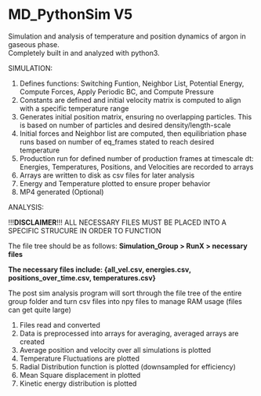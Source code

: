 # MD_PythonSim V5
Simulation and analysis of temperature and position dynamics of argon in gaseous phase.  
Completely built in and analyzed with python3.

SIMULATION:
1. Defines functions: Switching Funtion, Neighbor List, Potential Energy, Compute Forces, Apply Periodic BC, and Compute Pressure
2. Constants are defined and initial velocity matrix is computed to align with a specific temperature range
3. Generates initial position matrix, ensuring no overlapping particles. This is based on number of particles and desired density/length-scale
4. Initial forces and Neighbor list are computed, then equilibriation phase runs based on number of eq_frames stated to reach desired temperature
5. Production run for defined number of production frames at timescale dt: Energies, Temperatures, Positions, and Velocities are recorded to arrays
6. Arrays are written to disk as csv files for later analysis
7. Energy and Temperature plotted to ensure proper behavior
8. MP4 generated (Optional)

ANALYSIS:

!!!**DISCLAIMER**!!! ALL NECESSARY FILES MUST BE PLACED INTO A SPECIFIC STRUCURE IN ORDER TO FUNCTION

The file tree should be as follows: **Simulation_Group > RunX > necessary files**
    
**The necessary files include: {all_vel.csv, energies.csv, positions_over_time.csv, temperatures.csv}**

The post sim analysis program will sort through the file tree of the entire group folder and turn csv files into npy files to manage RAM usage (files can get quite large)

1. Files read and converted
3. Data is preprocessed into arrays for averaging, averaged arrays are created
4. Average position and velocity over all simulations is plotted
5. Temperature Fluctuations are plotted
6. Radial Distribution function is plotted (downsampled for efficiency)
7. Mean Square displacement in plotted
8. Kinetic energy distribution is plotted
